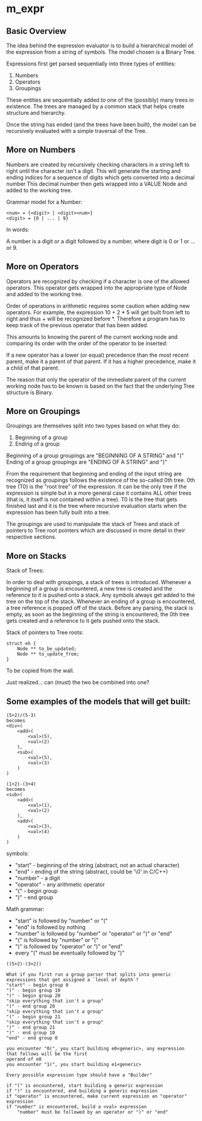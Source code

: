 # m_expr

## Basic Overview

The idea behind the expression evaluator is to build a hierarchical model of the expression from a string of
symbols. The model chosen is a Binary Tree. 

Expressions first get parsed sequentially into three types of entities:
1. Numbers
2. Operators
3. Groupings

These entities are sequentially added to one of the (possibly) many trees in existence.
The trees are managed by a common stack that helps create structure and hierarchy.

Once the string has ended (and the trees have been built), the model can be recursively evaluated with a simple
traversal of the Tree.

## More on Numbers

Numbers are created by recursively checking characters in a string left to right until the character isn't a digit.
This will generate the starting and ending indices for a sequence of digits which gets converted into a decimal number
This decimal number then gets wrapped into a VALUE Node and added to the working tree.

Grammar model for a Number:

```
<num> = {<digit> | <digit><num>}
<digit> = {0 | ... | 9}
```

In words:

A number is a digit or a digit followed by a number, where digit is 0 or 1 or ... or 9.

## More on Operators

Operators are recognized by checking if a character is one of the allowed operators.
This operator gets wrapped into the appropriate type of Node and added to the working tree.

Order of operations in arithmetic requires some caution when adding new operators. For example,
the expression 10 + 2 * 5 will get built from left to right and thus + will be recognized before *.
Therefore a program has to keep track of the previous operator that has been added.

This amounts to knowing the parent of the current working node and comparing its order with the order of the
operator to be inserted:

If a new operator has a lower (or equal) precedence than the most recent parent, make it a parent of that
parent. If it has a higher precedence, make it a child of that parent.

The reason that only the operator of the immediate parent of the current working node has to be known 
is based on the fact that the underlying Tree structure is Binary.

## More on Groupings

Groupings are themselves split into two types based on what they do:

1. Beginning of a group
2. Ending of a group

Beginning of a group groupings are "BEGINNING OF A STRING" and "("
Ending of a group groupings are "ENDING OF A STRING" and ")"

From the requirement that beginning and ending of the input string are recognized as groupings follows the existence
of the so-called 0th tree.
0th tree (T0) is the "root tree" of the expression. It can be the only tree if the expression is simple but in
a more general case it contains ALL other trees (that is, it itself is not contained within a tree).
T0 is the tree that gets finished last and it is the tree where recursive evaluation starts when the expression
has been fully built into a tree.

The groupings are used to manipulate the stack of Trees and stack of pointers to Tree root pointers 
which are discussed in more detail in their respective sections.

## More on Stacks

Stack of Trees:

In order to deal with groupings, a stack of trees is introduced.
Whenever a beginning of a group is encountered, a new tree is created and the reference to it is pushed onto a stack.
Any symbols always get added to the tree on the top of the stack.
Whenever an ending of a group is encountered, a tree reference is popped off of the stack.
Before any parsing, the stack is empty, as soon as the beginning of the string is encountered, the 0th tree
gets created and a reference to it gets pushed onto the stack.

Stack of pointers to Tree roots:

```
struct eh {
    Node ** to_be_updated;
    Node ** to_update_from;
}
```

To be copied from the wall.

Just realized... can (must) the two be combined into one?

## Some examples of the models that will get built:

```
(5+2)/(5-3)
becomes
<div>(
    <add>(
        <val>(5),
        <val>(2)
    ),
    <sub>(
        <val>(5),
        <val>(3)
    )
)
```

```
(1+2)-(3+4)
becomes
<sub>(
    <add>(
        <val>(1),
        <val>(2)
    ),
    <add>(
        <val>(3),
        <val>(4)
    )
)
```

symbols:

* "start" - beginning of the string (abstract, not an actual character)
* "end" - ending of the string (abstract, could be '\0' in C/C++)
* "number" - a digit
* "operator" - any arithmetic operator
* "(" - begin group
* ")" - end group

Math grammar:

* "start" is followed by "number" or "("
* "end" is followed by nothing
* "number" is followed by "number" or "operator" or ")" or "end"
* "(" is followed by "number" or "("
* ")" is followed by "operator" or ")" or "end"
* every "(" must be eventually followed by ")"

```
((5+2)-(3+2))

What if you first run a group parser that splits into generic expressions that get assigned a `level of depth`?
"start" - begin group 0
"(" - begin group 10
"(" - begin group 20
"skip everything that isn't a group"
")" - end group 20
"skip everything that isn't a group"
"(" - begin group 21
"skip everything that isn't a group"
")" - end group 21
")" - end group 10
"end" - end group 0

you encounter "0(", you start building e0<generic>, any expression that follows will be the first
operand of e0
you encounter "1(", you start building e1<generic>

```

```
Every possible expression type should have a "Builder"

if "(" is encountered, start building a generic expression
if ")" is encountered, end building a generic expression
if "operator" is encountered, make current expression an "operator" expression
if "number" is encountered, build a <val> expression
    "number" must be followed by an operator or ")" or "end"
```